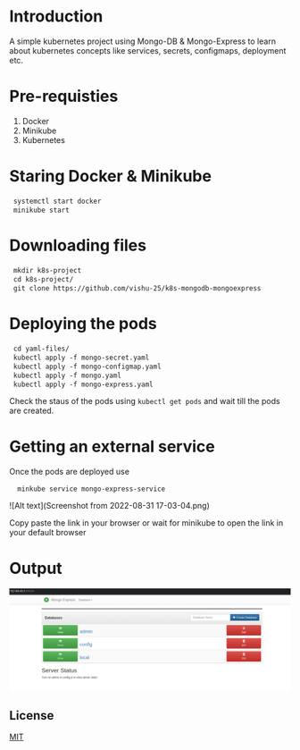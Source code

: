 # Introduction
A simple kubernetes project using Mongo-DB & Mongo-Express to learn about kubernetes concepts like services, secrets, configmaps, deployment etc.
# Pre-requisties 
1) Docker
2) Minikube
3) Kubernetes

# Staring Docker & Minikube
```
 systemctl start docker 
 minikube start
```
# Downloading files
```
 mkdir k8s-project
 cd k8s-project/
 git clone https://github.com/vishu-25/k8s-mongodb-mongoexpress 
 ```
# Deploying the pods
```
 cd yaml-files/
 kubectl apply -f mongo-secret.yaml
 kubectl apply -f mongo-configmap.yaml
 kubectl apply -f mongo.yaml
 kubectl apply -f mongo-express.yaml
```
Check the staus of the pods using `kubectl get pods` and wait till the pods are created.
# Getting an external service
Once the pods are deployed use 
``` 
  minkube service mongo-express-service
```
![Alt text](Screenshot from 2022-08-31 17-03-04.png)

Copy paste the link in your browser or wait for minikube to open the link in your default browser

# Output

![Alt text](output.png)

## License
[MIT](https://choosealicense.com/licenses/mit/)
